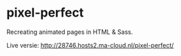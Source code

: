 # pixel-perfect
Recreating animated pages in HTML &amp; Sass.

Live versie:
http://28746.hosts2.ma-cloud.nl/pixel-perfect/
